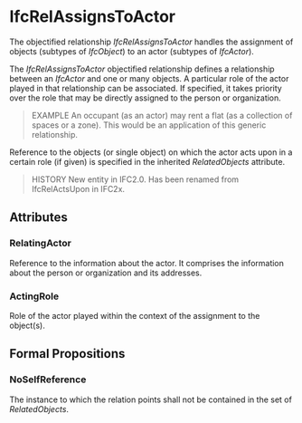 # IfcRelAssignsToActor

The objectified relationship _IfcRelAssignsToActor_ handles the assignment of objects (subtypes of _IfcObject_) to an actor (subtypes of _IfcActor_).
<!-- end of short definition -->

The _IfcRelAssignsToActor_ objectified relationship defines a relationship between an _IfcActor_ and one or many objects. A particular role of the actor played in that relationship can be associated. If specified, it takes priority over the role that may be directly assigned to the person or organization.

> EXAMPLE An occupant (as an actor) may rent a flat (as a collection of spaces or a zone). This would be an application of this generic relationship.

Reference to the objects (or single object) on which the actor acts upon in a certain role (if given) is specified in the inherited _RelatedObjects_ attribute.

> HISTORY New entity in IFC2.0. Has been renamed from IfcRelActsUpon in IFC2x.

## Attributes

### RelatingActor
Reference to the information about the actor. It comprises the information about the person or organization and its addresses.

### ActingRole
Role of the actor played within the context of the assignment to the object(s).

## Formal Propositions

### NoSelfReference
The instance to which the relation points shall not be contained in the set of _RelatedObjects_.
